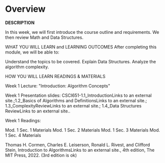 
# Overview

**DESCRIPTION**

In this week, we will first introduce the course outline and requirements. We then review Math and Data Structures.

 
 
WHAT YOU WILL LEARN and LEARNING OUTCOMES
After completing this module, we will be able to:

Understand the topics to be covered.
Explain Data Structures.
Analyze the algorithm complexity.
 

HOW YOU WILL LEARN
READINGS & MATERIALS

Week 1 Lecture: "Introduction: Algorithm Concepts"

Week 1 Presentation slides: CSCI651-1.1_IntroductionLinks to an external site.;1.2_Basics of Algorithms and DefinitionsLinks to an external site.; 1.3_ComplexityReviewLinks to an external site.; 1.4_Data Structures ReviewLinks to an external site.. 

Week 1 Readings:

Mod. 1 Sec. 1 Materials
Mod. 1 Sec. 2 Materials
Mod. 1 Sec. 3 Materials
Mod. 1 Sec. 4 Materials

Thomas H. Cormen, Charles E. Leiserson, Ronald L. Rivest, and Clifford Stein, Introduction to AlgorithmsLinks to an external site., 4th edition, The MIT Press, 2022. (3rd edition is ok)
